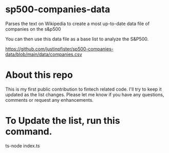 # sp500-companies-data
Parses the text on Wikipedia to create a most up-to-date data file of companies on the s&amp;p500

You can then use this data file as a base list to analyze the S&P500.

https://github.com/justinpfister/sp500-companies-data/blob/main/data/companies.csv

# About this repo

This is my first public contribution to fintech related code. I'll try to keep it updated as the list changes. Please let me know if you have any questions, comments or request any enhancements. 

# To Update the list, run this command.

ts-node index.ts